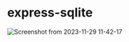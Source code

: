 # express-sqlite

![Screenshot from 2023-11-29 11-42-17](https://github.com/bensaoudrania/express-sqlite/assets/94078856/5cefbb74-1028-4ef7-95eb-a9a7d0f566ea)

